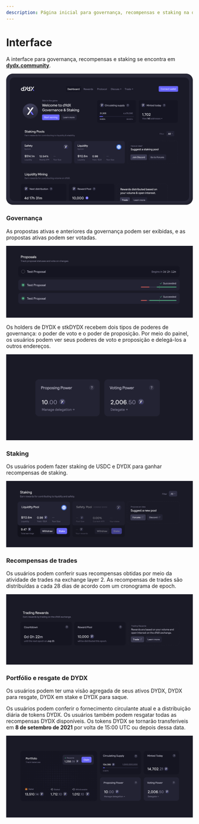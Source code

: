 ```yaml
---
description: Página inicial para governança, recompensas e staking na dydx.community
---
```


# Interface

A interface para governança, recompensas e staking se encontra em [**dydx.community**](https://dydx.community).

![Ganhe e resgate recompensas ou vote nas propostas](<../.gitbook/assets/image (73).png>)

### Governança

As propostas ativas e anteriores da governança podem ser exibidas, e as propostas ativas podem ser votadas.

![Acompanhe o status da proposta e vote sobre alterações](<../.gitbook/assets/image (13).png>)

Os holders de DYDX e stkDYDX recebem dois tipos de poderes de governança: o poder de voto e o poder de proposição. Por meio do painel, os usuários podem ver seus poderes de voto e proposição e delegá-los a outros endereços.

![Delegar seus poderes de proposta e de voto](<../.gitbook/assets/image (14).png>)

### Staking

Os usuários podem fazer staking de USDC e DYDX para ganhar recompensas de staking.

![Fazer stake de fundos para receber recompensas](<../.gitbook/assets/image (15).png>)

### Recompensas de trades

Os usuários podem conferir suas recompensas obtidas por meio da atividade de trades na exchange layer 2. As recompensas de trades são distribuídas a cada 28 dias de acordo com um cronograma de epoch.

![Faça trades para receber recompensas](<../.gitbook/assets/image (14) (2).png>)

### Portfólio e resgate de DYDX

Os usuários podem ter uma visão agregada de seus ativos DYDX, DYDX para resgate, DYDX em stake e DYDX para saque.

Os usuários podem conferir o fornecimento circulante atual e a distribuição diária de tokens DYDX. Os usuários também podem resgatar todas as recompensas DYDX disponíveis. Os tokens DYDX se tornarão transferíveis em **8 de setembro de 2021** por volta de 15:00 UTC ou depois dessa data.

![Resgate suas recompensas](<../.gitbook/assets/image (16).png>)
